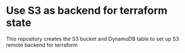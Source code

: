 # Use S3 as backend for terraform state

This repository creates the S3 bucket and DynamoDB table to set up S3 remote backend for terraform
